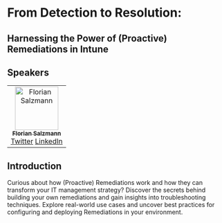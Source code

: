 # From Detection to Resolution: 
## Harnessing the Power of (Proactive) Remediations in Intune

## Speakers
<table>
  <tbody>
    <tr>
        <td align="center"><a href="https://github.com/FlorianSLZ"><img src="https://avatars.githubusercontent.com/u/38555854?v=4" width="100px;" alt="Florian Salzmann"/><br /><sub><b>Florian Salzmann</b></sub></a><br /><a href="https://twitter.com/FlorianSLZ/" title="Twitter">Twitter</a> <a href="https://www.linkedin.com/in/fsalzmann/" title="LinkedIn">LinkedIn</a></td>
  </tbody>
</table>

## Introduction
Curious about how (Proactive) Remediations work and how they can transform your IT management strategy?
Discover the secrets behind building your own remediations and gain insights into troubleshooting techniques. Explore real-world use cases and uncover best practices for configuring and deploying Remediations in your environment. 